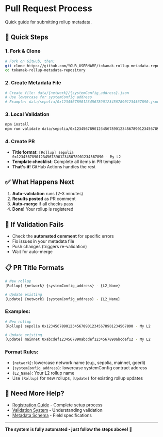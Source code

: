 # Pull Request Process

Quick guide for submitting rollup metadata.

## 🚀 Quick Steps

### 1. Fork & Clone
```bash
# Fork on GitHub, then:
git clone https://github.com/YOUR_USERNAME/tokamak-rollup-metadata-repository.git
cd tokamak-rollup-metadata-repository
```

### 2. Create Metadata File
```bash
# Create file: data/{network}/{systemConfig_address}.json
# Use lowercase for systemConfig address
# Example: data/sepolia/0x1234567890123456789012345678901234567890.json
```

### 3. Local Validation
```bash
npm install
npm run validate data/sepolia/0x1234567890123456789012345678901234567890.json
```

### 4. Create PR
- **Title format**: `[Rollup] sepolia 0x1234567890123456789012345678901234567890 - My L2`
- **Template checklist**: Complete all items in PR template
- **That's it!** GitHub Actions handles the rest

## ✅ What Happens Next

1. **Auto-validation** runs (2-3 minutes)
2. **Results posted** as PR comment
3. **Auto-merge** if all checks pass
4. **Done!** Your rollup is registered

## 🚨 If Validation Fails

- Check the **automated comment** for specific errors
- Fix issues in your metadata file
- Push changes (triggers re-validation)
- Wait for auto-merge

## 📋 PR Title Formats

```bash
# New rollup
[Rollup] {network} {systemConfig_address} - {L2_Name}

# Update existing
[Update] {network} {systemConfig_address} - {L2_Name}
```

### Examples:
```bash
# New rollup
[Rollup] sepolia 0x1234567890123456789012345678901234567890 - My L2

# Update existing
[Update] mainnet 0xabcdef1234567890abcdef1234567890abcdef12 - My L2
```

### Format Rules:
- `{network}`: lowercase network name (e.g., sepolia, mainnet, goerli)
- `{systemConfig_address}`: lowercase systemConfig contract address
- `{L2_Name}`: Your L2 rollup name
- Use `[Rollup]` for new rollups, `[Update]` for existing rollup updates

## 🔗 Need More Help?

- [Registration Guide](registration-guide.md) - Complete setup process
- [Validation System](validation-system.md) - Understanding validation
- [Metadata Schema](metadata-schema.md) - Field specifications

---

**The system is fully automated - just follow the steps above!** 🎯